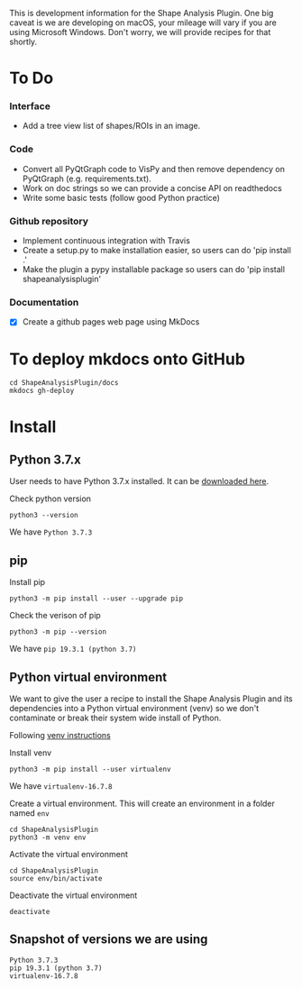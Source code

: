 This is development information for the Shape Analysis Plugin. One big caveat is we are developing on macOS, your mileage will vary if you are using Microsoft Windows. Don't worry, we will provide recipes for that shortly.

# To Do

### Interface

 - Add a tree view list of shapes/ROIs in an image.

### Code

 - Convert all PyQtGraph code to VisPy and then remove dependency on PyQtGraph (e.g. requirements.txt).
 - Work on doc strings so we can provide a concise API on readthedocs
 - Write some basic tests (follow good Python practice)
 
### Github repository

 - Implement continuous integration with Travis
 - Create a setup.py to make installation easier, so users can do 'pip install .'
 - Make the plugin a pypy installable package so users can do 'pip install shapeanalysisplugin'

### Documentation

 - [x] Create a github pages web page using MkDocs

# To deploy mkdocs onto GitHub

```
cd ShapeAnalysisPlugin/docs
mkdocs gh-deploy
```


# Install

## Python 3.7.x

User needs to have Python 3.7.x installed. It can be [downloaded here][python-download].

Check python version

```
python3 --version
```

We have `Python 3.7.3`


## pip

Install pip

```
python3 -m pip install --user --upgrade pip
```

Check the verison of pip

```
python3 -m pip --version
```

We have `pip 19.3.1 (python 3.7)`

## Python virtual environment

We want to give the user a recipe to install the Shape Analysis Plugin and its dependencies into a Python virtual environment (venv) so we don't contaminate or break their system wide install of Python.

Following [venv instructions][venv]

Install venv

```
python3 -m pip install --user virtualenv
```

We have `virtualenv-16.7.8`

Create a virtual environment. This will create an environment in a folder named `env`

```
cd ShapeAnalysisPlugin
python3 -m venv env
```

Activate the virtual environment

```
cd ShapeAnalysisPlugin
source env/bin/activate
```

Deactivate the virtual environment

```
deactivate
```


## Snapshot of versions we are using

```
Python 3.7.3
pip 19.3.1 (python 3.7)
virtualenv-16.7.8
```


[python-download]: https://www.python.org/downloads/
[venv]: https://packaging.python.org/guides/installing-using-pip-and-virtual-environments/